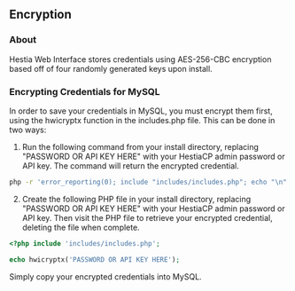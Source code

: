 ## Encryption

### About
Hestia Web Interface stores credentials using AES-256-CBC encryption based off of four randomly generated keys upon install.

### Encrypting Credentials for MySQL

In order to save your credentials in MySQL, you must encrypt them first, using the hwicryptx function in the includes.php file.
This can be done in two ways:
1. Run the following command from your install directory, replacing "PASSWORD OR API KEY HERE" with your HestiaCP admin password or API key. The command will return the encrypted credential.
```bash
php -r 'error_reporting(0); include "includes/includes.php"; echo "\n".hwicryptx("PASSWORD OR API KEY HERE")."\n\n";'
```
2. Create the following PHP file in your install directory, replacing "PASSWORD OR API KEY HERE" with your HestiaCP admin password or API key. Then visit the PHP file to retrieve your encrypted credential, deleting the file when complete.
```php
<?php include 'includes/includes.php';

echo hwicryptx('PASSWORD OR API KEY HERE');
```
Simply copy your encrypted credentials into MySQL.
